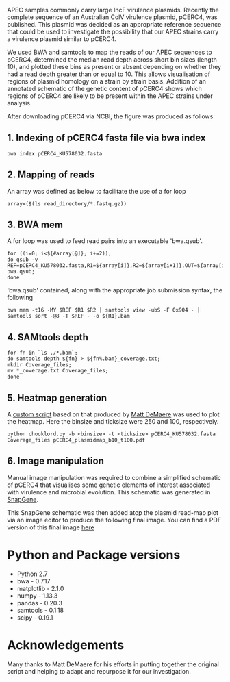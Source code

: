APEC samples commonly carry large IncF virulence plasmids. Recently the complete sequence of an Australian ColV virulence plasmid, pCERC4, was published. This plasmid was decided as an appropriate reference sequence that could be used to investigate the possibility that our APEC strains carry a virulence plasmid similar to pCERC4.

We used BWA and samtools to map the reads of our APEC sequences to pCERC4, determined the median read depth across short bin sizes (length 10), and plotted these bins as present or absent depending on whether they had a read depth greater than or equal to 10. This allows visualisation of regions of plasmid homology on a strain by strain basis. Addition of an annotated schematic of the genetic content of pCERC4 shows which regions of pCERC4 are likely to be present within the APEC strains under analysis.

After downloading pCERC4 via NCBI, the figure was produced as follows:

## 1. Indexing of pCERC4 fasta file via bwa index 

```
bwa index pCERC4_KU578032.fasta
```

## 2. Mapping of reads
An array was defined as below to facilitate the use of a for loop
```
array=($(ls read_directory/*.fastq.gz))
```
## 3. BWA mem
A for loop was used to feed read pairs into an executable 'bwa.qsub'.
```
for ((i=0; i<${#array[@]}; i+=2));
do qsub -v REF=pCERC4_KU578032.fasta,R1=${array[i]},R2=${array[i+1]},OUT=${array[i]%R1_001.fastq.gz} bwa.qsub;
done
```
'bwa.qsub' contained, along with the appropriate job submission syntax, the following
```
bwa mem -t16 -MY $REF $R1 $R2 | samtools view -ubS -F 0x904 - | samtools sort -@8 -T $REF - -o ${R1}.bam           
```
## 4. SAMtools depth 
```
for fn in `ls ./*.bam`;
do samtools depth ${fn} > ${fn%.bam}_coverage.txt;
mkdir Coverage_files;
mv *_coverage.txt Coverage_files;
done
```
## 5. Heatmap generation
A [custom script](https://github.com/maxlcummins/chooklord) based on that produced by [Matt DeMaere](https://github.com/cerebis/antarctic_ha) was used to plot the heatmap.
Here the binsize and ticksize were 250 and 100, respectively.

```
python chooklord.py -b <binsize> -t <ticksize> pCERC4_KU578032.fasta Coverage_files pCERC4_plasmidmap_b10_t100.pdf
```

## 6. Image manipulation
Manual image manipulation was required to combine a simplified schematic of pCERC4 that visualises some genetic elements of interest associated with virulence and microbial evolution. This schematic was generated in [SnapGene](http://www.snapgene.com/).

This SnapGene schematic was then added atop the plasmid read-map plot via an image editor to produce the following final image. You can find a PDF version of this final image [here](https://github.com/maxlcummins/APEC-MGEN-2018/blob/master/pCERC4_B250_T100_AVC_hclust_ronnie.pdf)


 
# Python and Package versions
* Python 2.7
* bwa - 0.7.17
* matplotlib - 2.1.0
* numpy - 1.13.3
* pandas - 0.20.3
* samtools - 0.1.18
* scipy - 0.19.1

# Acknowledgements
Many thanks to Matt DeMaere for his efforts in putting together the original script and helping to adapt and repurpose it for our investigation.
